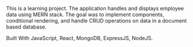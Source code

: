 This is a learning project. The application handles and displays employee data using MERN stack. The goal was to implement components, conditional rendering, and handle CRUD operations on data in a document based database.

Built With
JavaScript,
React,
MongoDB,
ExpressJS,
NodeJS.
